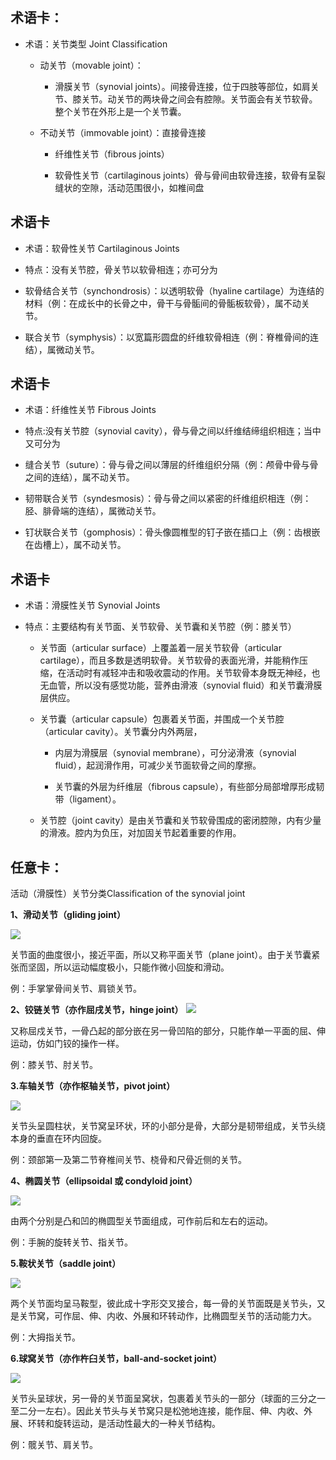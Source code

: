 
术语卡：
- 
- 术语：关节类型 Joint Classification

  

   - 动关节（movable joint）：
   
     - 滑膜关节（synovial joints）。间接骨连接，位于四肢等部位，如肩关节、膝关节。动关节的两块骨之间会有腔隙。关节面会有关节软骨。整个关节在外形上是一个关节囊。
  
   - 不动关节（immovable joint）：直接骨连接
  
      - 纤维性关节（fibrous joints）
      
      - 软骨性关节（cartilaginous joints）骨与骨间由软骨连接，软骨有呈裂缝状的空隙，活动范围很小，如椎间盘
      
      
 术语卡
-
- 术语：软骨性关节 Cartilaginous Joints

- 特点：没有关节腔，骨关节以软骨相连；亦可分为

 - 软骨结合关节（synchondrosis）：以透明软骨（hyaline cartilage）为连结的材料（例：在成长中的长骨之中，骨干与骨骺间的骨骺板软骨），属不动关节。
 
 - 联合关节（symphysis）：以宽篇形圆盘的纤维软骨相连（例：脊椎骨间的连结），属微动关节。

术语卡
- 
- 术语：纤维性关节 Fibrous Joints

- 特点:没有关节腔（synovial cavity），骨与骨之间以纤维结缔组织相连；当中又可分为

 - 缝合关节（suture）：骨与骨之间以薄层的纤维组织分隔（例：颅骨中骨与骨之间的连结），属不动关节。
 - 韧带联合关节（syndesmosis）：骨与骨之间以紧密的纤维组织相连（例：胫、腓骨端的连结），属微动关节。
 - 钉状联合关节（gomphosis）：骨头像圆椎型的钉子嵌在插口上（例：齿根嵌在齿槽上），属不动关节。
 
 术语卡
-


- 术语：滑膜性关节 Synovial Joints

- 特点：主要结构有关节面、关节软骨、关节囊和关节腔（例：膝关节）

  - 关节面（articular surface）上覆盖着一层关节软骨（articular cartilage），而且多数是透明软骨。关节软骨的表面光滑，并能稍作压缩，在活动时有减轻冲击和吸收震动的作用。关节软骨本身既无神经，也无血管，所以没有感觉功能，营养由滑液（synovial fluid）和关节囊滑膜层供应。
  
  - 关节囊（articular capsule）包裹着关节面，并围成一个关节腔（articular cavity）。关节囊分内外两层，
  
    - 内层为滑膜层（synovial membrane），可分泌滑液（synovial fluid），起润滑作用，可减少关节面软骨之间的摩擦。
    
    - 关节囊的外层为纤维层（fibrous capsule），有些部分局部增厚形成韧带（ligament）。
  
  - 关节腔（joint cavity）是由关节囊和关节软骨围成的密闭腔隙，内有少量的滑液。腔内为负压，对加固关节起着重要的作用。

任意卡：
-
活动（滑膜性）关节分类Classification of the synovial joint


**1、滑动关节（gliding joint）**

![](https://s-media-cache-ak0.pinimg.com/736x/58/02/f0/5802f0364bf4921fd2932405ea4f1f6f--presentation-software-science-and-technology.jpg)

关节面的曲度很小，接近平面，所以又称平面关节（plane joint）。由于关节囊紧张而坚固，所以运动幅度极小，只能作微小回旋和滑动。

例：手掌掌骨间关节、肩锁关节。



**2、铰链关节（亦作屈戌关节，hinge joint）**
![](https://img.haikudeck.com/mg/DA96E0B0-7CC0-43DB-BAEE-0AC5A0C177F4.jpg)


又称屈戍关节，一骨凸起的部分嵌在另一骨凹陷的部分，只能作单一平面的屈、伸运动，仿如门铰的操作一样。

例：膝关节、肘关节。

**3.车轴关节（亦作枢轴关节，pivot joint）**

![](https://qph.ec.quoracdn.net/main-qimg-4977944aa293de903aeff3e88ea26762-c)

关节头呈圆柱状，关节窝呈环状，环的小部分是骨，大部分是韧带组成，关节头绕本身的垂直在环内回旋。

例：颈部第一及第二节脊椎间关节、桡骨和尺骨近侧的关节。

**4、椭圆关节（ellipsoidal 或 condyloid joint）**

![](https://classconnection.s3.amazonaws.com/991/flashcards/2711991/png/screen_shot_2013-06-03_at_50537_pm-13F0BF8C68C6E268BED-thumb400.png)

由两个分别是凸和凹的椭圆型关节面组成，可作前后和左右的运动。

例：手腕的旋转关节、指关节。

**5.鞍状关节（saddle joint）**

![](https://brianrmz.weebly.com/uploads/6/4/8/6/64862207/3343672_orig.jpg)

两个关节面均呈马鞍型，彼此成十字形交叉接合，每一骨的关节面既是关节头，又是关节窝，可作屈、伸、内收、外展和环转动作，比椭圆型关节的活动能力大。

例：大拇指关节。

**6.球窝关节（亦作杵臼关节，ball-and-socket joint）**

![](http://2.bp.blogspot.com/-8JtkqUzdKAU/VUxwZDm84AI/AAAAAAAANOc/aQ-jKc5z1Ss/s1600/8-ball-socket-joints-articlemostwanted.jpg)

关节头呈球状，另一骨的关节面呈窝状，包裹着关节头的一部分（球面的三分之一至二分一左右）。因此关节头与关节窝只是松弛地连接，能作屈、伸、内收、外展、环转和旋转运动，是活动性最大的一种关节结构。

例：髋关节、肩关节。

